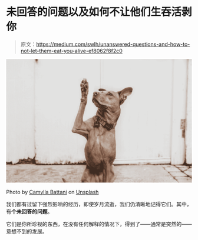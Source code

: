 # 未回答的问题以及如何不让他们生吞活剥你

> 原文：<https://medium.com/swlh/unanswered-questions-and-how-to-not-let-them-eat-you-alive-ef8062f8f2c0>

![](img/2ccec56e749eef03af3679595dc0d71d.png)

Photo by [Camylla Battani](https://unsplash.com/@camylla93?utm_source=medium&utm_medium=referral) on [Unsplash](https://unsplash.com?utm_source=medium&utm_medium=referral)

我们都有过留下强烈影响的经历，即使岁月流逝，我们仍清晰地记得它们。其中，有**个未回答的问题**。

它们是你所珍视的东西，在没有任何解释的情况下，得到了——通常是突然的——意想不到的发展。